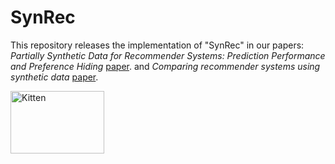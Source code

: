 # SynRec
This repository releases the implementation of "SynRec" in our papers: *Partially Synthetic Data for Recommender Systems:
Prediction Performance and Preference Hiding* [paper](http://google.com). and *Comparing recommender systems using synthetic data* [paper](https://dl.acm.org/doi/abs/10.1145/3240323.3240325).


<img src="/media/2018/08/kitten.jpg" alt="Kitten"
	title="A cute kitten" width="150" height="100" />
